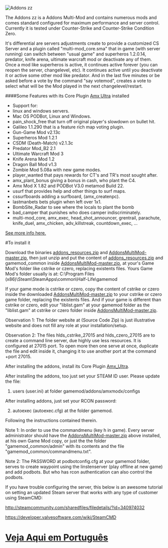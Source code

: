 ![Addons zz](http://addons.zz.mu/Addons_zz.mu_600x107_github_painINmyASS5.png)

The Addons zz is a Addons Multi-Mod and contains numerous mods and comes 
standard configured for maximum performance and server control. 
Currently it is tested under Counter-Strike and Counter-Strike Condition Zero.

It's differential are servers adjustments create to provide a customized 
CS Server and a plugin called "multi-mod_core.sma" that in game 
(with server running) can switch between "usual game" and superheros 
1.2.0.14, predator, knife arena, ultimate warcraft mod or deactivate any 
of them. Once a mod like superheros is active, it continues active forever 
(you can reopen the server, changelevel, etc). It continues active until you
deactivate it or active some other mod like predator. And in the last five minutes 
or be asked before a vote by the command "say votemod", creates a vote to select 
what will be the Mod played in the next changelevel/restart.

####Some Features with its Core Plugin [Amx Ultra](https://github.com/addonszz/Amx_Ultra) installed
- Support for: 
- linux and windows servers.
- Mac OS PODBot, Linux and Windows.
- pain_shock_free that turn off original player's slowdown on bullet hit.
- Galileo 1.1.290 that is a feature rich map voting plugin.
- Gun-Game Mod v2.13c
- Superheros Mod 1.2.1
- CSDM (Death-Match) v2.1.3c
- Predator Mod_B2 2.1
- Ultimate Warcraft Mod 3
- Knife Arena Mod 1.2
- Dragon Ball Mod v1.3
- Zombie Mod 5.08a with new game modes.
- player_wanted that pays rewards for CT's and TR's most sought after.
- amx_plant_bonus giving a bonus in cash, who plant the C4.
- Amx Mod X 1.82 and PODBot V3.0 metamod Build 22.
- usurf that provides help and other things to surf maps.
- cssurfboards adding a surfboard, (amx_createnpc).
- lastmanbets bets plugin when left over 1x1.
- BombSite_Radar to see where the locals to plant the bomb
- bad_camper that punishes who does camper indiscriminately.
- multi-mod_core, amx_exec, head_shot_announcer, grentrail, parachute, 
knife_duel, amx_chicken, adv_killstreak, countdown_exec, ... 

[See more info here.](gamemod_common/addons/amxmodx/configs/plugins.ini)

#To install it

Download the binaries 
[addons_resources.zip](https://github.com/Addonszz/AddonsMultiMod/releases/download/v4.0/addons_resources.zip)
and [AddonsMultiMod-master.zip](https://github.com/Addonszz/AddonsMultiMod/archive/master.zip), 
then just unzip and put the content of 
[addons_resources.zip](https://github.com/Addonszz/AddonsMultiMod/releases/download/v4.0/addons_resources.zip) 
and gamemod_common inside [AddonsMultiMod-master.zip](https://github.com/Addonszz/AddonsMultiMod/archive/master.zip), 
at your's Game Mod's folder like cstrike or czero, replacing existents files. 
Yours Game Mod's folder usually is at: C:\Program Files (x86)\Steam\SteamApps\common\Half-Life\gamemod

If your game mode is cstrike or czero, copy the content of cstrike or czero inside the downloaded 
[AddonsMultiMod-master.zip](https://github.com/Addonszz/AddonsMultiMod/archive/master.zip)
to your cstrike or czero game folder, replacing the existents files.
And if your game is different than cstrike or czero, edit your "liblist.gam" at your 
gamemod folder as the "liblist.gam" at cstrike or czero folder inside 
[AddonsMultiMod-master.zip](https://github.com/Addonszz/AddonsMultiMod/archive/master.zip).

Observation 1: The folder website at (Source Code Zip) is just illustrative website and 
does not fill any role at your installation/setup.

Observation 2: The files hlds_cstrike_27015 and hlds_czero_27015 are to create 
a command line server, due highly use less resources. It is configured at 27015 port. 
To open more then one serve at once, duplicate the file and edit inside it, changing it to 
use another port at the command +port 27015.

After installing the addons, install its Core Plugin [Amx_Ultra](https://github.com/addonszz/Amx_Ultra).

After installing the addons, too just set your STEAM ID user. Please update the file:

1. users (user.ini) at folder gamemod/addons/amxmodx/configs

After installing addons, just set your RCON password:

2. autoexec (autoexec.cfg) at the folder gamemod.

Following the instructions contained therein. 

Note 1: In order to use the commandmenu (key h in game). Every server 
administrator should have the 
[AddonsMultiMod-master.zip](https://github.com/Addonszz/AddonsMultiMod/archive/master.zip) 
above installed, at his own Game Mod copy, or just the the folder "gamemod_common/admin" 
with its contents and the file "gamemod_common/commandmenu.txt".

Note 2: The PASSWORD at podbotconfig.cfg at your gamemod folder, serves 
to create waypoint using the linstenserver (play offline at new game) and add 
podbots. But who has rcon authentication can also control the podbots.

If you have trouble configuring the server, this below is an awesome tutorial on 
setting an updated Steam server that works with any type of customer 
using SteamCMD:

http://steamcommunity.com/sharedfiles/filedetails/?id=340974032

https://developer.valvesoftware.com/wiki/SteamCMD

[Veja Aqui em Português](http://translate.google.com.br/translate?hl=pt-BR&sl=en&u=https://github.com/addonszz/AddonsMultiMod)
==========================
